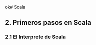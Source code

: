 ok# Scala
## 2. Primeros pasos en Scala
### 2.1 El Interprete de Scala

<!--stackedit_data:
eyJoaXN0b3J5IjpbLTY4OTYyMDM5MF19
-->
